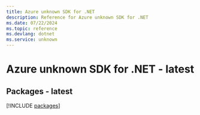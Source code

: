 ```yaml
---
title: Azure unknown SDK for .NET
description: Reference for Azure unknown SDK for .NET
ms.date: 07/22/2024
ms.topic: reference
ms.devlang: dotnet
ms.service: unknown
---
```

# Azure unknown SDK for .NET - latest
## Packages - latest
[!INCLUDE [packages](unknown-index.md)]